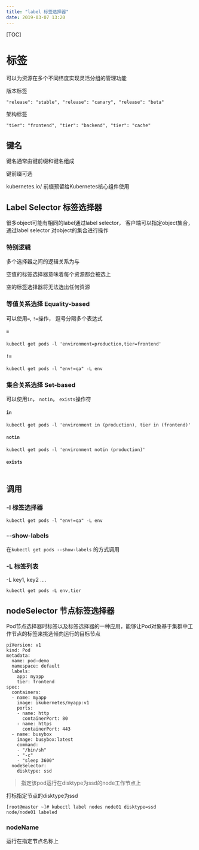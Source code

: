 ```yaml
---
title: "label 标签选择器"
date: 2019-03-07 13:20
---
```



[TOC]



# 标签

可以为资源在多个不同纬度实现灵活分组的管理功能



版本标签

```
"release": "stable", "release": "canary", "release": "beta"
```



架构标签

```
"tier": "frontend", "tier": "backend", "tier": "cache"
```



## 键名

键名通常由键前缀和键名组成

键前缀可选

kubernetes.io/ 前缀预留给Kubernetes核心组件使用



## Label Selector  标签选择器

很多object可能有相同的label通过label selector， 客户端可以指定object集合，通过label selector 对object的集合进行操作



### 特别逻辑

多个选择器之间的逻辑关系为与

空值的标签选择器意味着每个资源都会被选上

空的标签选择器将无法选出任何资源







### 等值关系选择 Equality-based

可以使用`=`, `!=`操作， 逗号分隔多个表达式



#### `=`

```
kubectl get pods -l 'environment=production,tier=frontend'
```



#### `!=`

```
kubectl get pods -l "env!=qa" -L env
```



### 集合关系选择 Set-based

可以使用`in`， `notin`， `exists`操作符



#### `in`

```
kubectl get pods -l 'environment in (production), tier in (frontend)'
```



#### `notin`

```
kubectl get pods -l 'environment notin (production)'
```



#### `exists`

```

```



## 调用



### -l 标签选择器

```
kubectl get pods -l "env!=qa" -L env
```



### --show-labels

在`kubectl get pods --show-labels`  的方式调用



### -L 标签列表

-L key1, key2 ....

```
kubectl get pods -L env,tier
```



## nodeSelector 节点标签选择器

Pod节点选择器时标签以及标签选择器的一种应用，能够让Pod对象基于集群中工作节点的标签来挑选倾向运行的目标节点









```
piVersion: v1
kind: Pod
metadata:
  name: pod-demo
  namespace: default
  labels:
    app: myapp
    tier: frontend
spec:
  containers:
  - name: myapp
    image: ikubernetes/myapp:v1
    ports:
    - name: http
      containerPort: 80
    - name: https
      containerPort: 443
  - name: busybox
    image: busybox:latest
    command:
    - "/bin/sh"
    - "-c"
    - "sleep 3600"
  nodeSelector:
    disktype: ssd
```

> 指定该pod运行在disktype为ssd的node工作节点上



打标指定节点的disktype为ssd

```
[root@master ~]# kubectl label nodes node01 disktype=ssd
node/node01 labeled
```



### nodeName

运行在指定节点名称上

